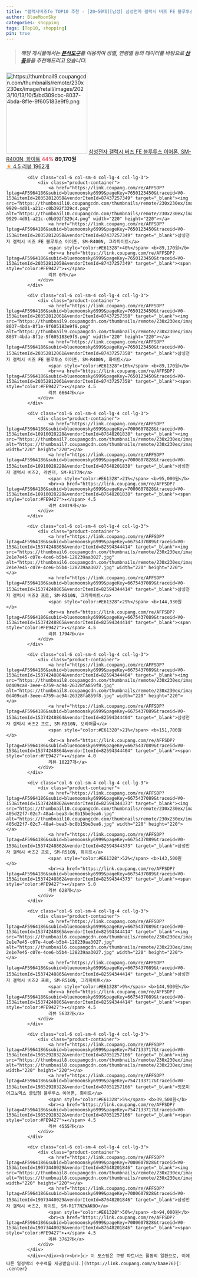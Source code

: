 ```yaml
---
title: "갤럭시버즈fe TOP10 추천 - [20~50대][남성] 삼성전자 갤럭시 버즈 FE 블루투스 이어폰, SM-R400N, 화이트"
author: BlueMoonSky
categories: shopping
tags: [Top10, shopping]
pin: true
---
```


> ##### 해당 게시물에서는 [**분석도구**](https://itemscout.io/)를 이용하여 **성별**, **연령별** 등의 데이터를 바탕으로 [**상품**](https://link.coupang.com/a/baae76)들을 추천해드리고 있습니다.
<div class="container"><div class="row">
            <div class="col-6 col-sm-4 col-lg-4 col-lg-3">
                <div class="product-container">
                    <a href="https://link.coupang.com/re/AFFSDP?lptag=AF5964186&subid=bluemoonsky6999&pageKey=7650123450&traceid=V0-153&itemId=20352812061&vendorItemId=87437257358" target="_blank"><img src="https://thumbnail9.coupangcdn.com/thumbnails/remote/230x230ex/image/retail/images/2023/10/13/10/5/bd309cbc-8037-4bda-8f1e-9f605183e9f9.png" alt="https://thumbnail9.coupangcdn.com/thumbnails/remote/230x230ex/image/retail/images/2023/10/13/10/5/bd309cbc-8037-4bda-8f1e-9f605183e9f9.png" width="220" height="220"></a>
                    <a href="https://link.coupang.com/re/AFFSDP?lptag=AF5964186&subid=bluemoonsky6999&pageKey=7650123450&traceid=V0-153&itemId=20352812061&vendorItemId=87437257358" target="_blank">삼성전자 갤럭시 버즈 FE 블루투스 이어폰, SM-R400N, 화이트</a>
                    <span style="color:#E61328">44%</span> <b>89,170원</b>
                    <br><a href="https://link.coupang.com/re/AFFSDP?lptag=AF5964186&subid=bluemoonsky6999&pageKey=7650123450&traceid=V0-153&itemId=20352812061&vendorItemId=87437257358" target="_blank"><span style="color:#FE9427">★</span> 4.5
                    리뷰 1962개</a>
                </div>
            </div>
            
            <div class="col-6 col-sm-4 col-lg-4 col-lg-3">
                <div class="product-container">
                    <a href="https://link.coupang.com/re/AFFSDP?lptag=AF5964186&subid=bluemoonsky6999&pageKey=7650123450&traceid=V0-153&itemId=20352812058&vendorItemId=87437257349" target="_blank"><img src="https://thumbnail10.coupangcdn.com/thumbnails/remote/230x230ex/image/retail/images/2023/10/13/10/9/b148b59f-9929-4d01-a21c-c0b392f329c4.png" alt="https://thumbnail10.coupangcdn.com/thumbnails/remote/230x230ex/image/retail/images/2023/10/13/10/9/b148b59f-9929-4d01-a21c-c0b392f329c4.png" width="220" height="220"></a>
                    <a href="https://link.coupang.com/re/AFFSDP?lptag=AF5964186&subid=bluemoonsky6999&pageKey=7650123450&traceid=V0-153&itemId=20352812058&vendorItemId=87437257349" target="_blank">삼성전자 갤럭시 버즈 FE 블루투스 이어폰, SM-R400N, 그라파이트</a>
                    <span style="color:#E61328">40%</span> <b>89,170원</b>
                    <br><a href="https://link.coupang.com/re/AFFSDP?lptag=AF5964186&subid=bluemoonsky6999&pageKey=7650123450&traceid=V0-153&itemId=20352812058&vendorItemId=87437257349" target="_blank"><span style="color:#FE9427">★</span> 
                    리뷰 0개</a>
                </div>
            </div>
            
            <div class="col-6 col-sm-4 col-lg-4 col-lg-3">
                <div class="product-container">
                    <a href="https://link.coupang.com/re/AFFSDP?lptag=AF5964186&subid=bluemoonsky6999&pageKey=7650123450&traceid=V0-153&itemId=20352812061&vendorItemId=87437257358" target="_blank"><img src="https://thumbnail9.coupangcdn.com/thumbnails/remote/230x230ex/image/retail/images/2023/10/13/10/5/bd309cbc-8037-4bda-8f1e-9f605183e9f9.png" alt="https://thumbnail9.coupangcdn.com/thumbnails/remote/230x230ex/image/retail/images/2023/10/13/10/5/bd309cbc-8037-4bda-8f1e-9f605183e9f9.png" width="220" height="220"></a>
                    <a href="https://link.coupang.com/re/AFFSDP?lptag=AF5964186&subid=bluemoonsky6999&pageKey=7650123450&traceid=V0-153&itemId=20352812061&vendorItemId=87437257358" target="_blank">삼성전자 갤럭시 버즈 FE 블루투스 이어폰, SM-R400N, 화이트</a>
                    <span style="color:#E61328">16%</span> <b>89,170원</b>
                    <br><a href="https://link.coupang.com/re/AFFSDP?lptag=AF5964186&subid=bluemoonsky6999&pageKey=7650123450&traceid=V0-153&itemId=20352812061&vendorItemId=87437257358" target="_blank"><span style="color:#FE9427">★</span> 4.5
                    리뷰 6664개</a>
                </div>
            </div>
            
            <div class="col-6 col-sm-4 col-lg-4 col-lg-3">
                <div class="product-container">
                    <a href="https://link.coupang.com/re/AFFSDP?lptag=AF5964186&subid=bluemoonsky6999&pageKey=7000607828&traceid=V0-153&itemId=10910028228&vendorItemId=87648201838" target="_blank"><img src="https://thumbnail7.coupangcdn.com/thumbnails/remote/230x230ex/image/vendor_inventory/5ac8/a28793b51b252f2d399aa630e556be413b3dcb35365f7df035faeb664f9d.jpg" alt="https://thumbnail7.coupangcdn.com/thumbnails/remote/230x230ex/image/vendor_inventory/5ac8/a28793b51b252f2d399aa630e556be413b3dcb35365f7df035faeb664f9d.jpg" width="220" height="220"></a>
                    <a href="https://link.coupang.com/re/AFFSDP?lptag=AF5964186&subid=bluemoonsky6999&pageKey=7000607828&traceid=V0-153&itemId=10910028228&vendorItemId=87648201838" target="_blank">삼성전자 갤럭시 버즈2, 라벤더, SM-R177N</a>
                    <span style="color:#E61328">21%</span> <b>95,000원</b>
                    <br><a href="https://link.coupang.com/re/AFFSDP?lptag=AF5964186&subid=bluemoonsky6999&pageKey=7000607828&traceid=V0-153&itemId=10910028228&vendorItemId=87648201838" target="_blank"><span style="color:#FE9427">★</span> 4.5
                    리뷰 41019개</a>
                </div>
            </div>
            
            <div class="col-6 col-sm-4 col-lg-4 col-lg-3">
                <div class="product-container">
                    <a href="https://link.coupang.com/re/AFFSDP?lptag=AF5964186&subid=bluemoonsky6999&pageKey=6675437089&traceid=V0-153&itemId=15374248865&vendorItemId=82594344414" target="_blank"><img src="https://thumbnail6.coupangcdn.com/thumbnails/remote/230x230ex/image/retail/images/4838968308200918-2e1e7e45-c07e-4ce6-b5b4-128239aa3027.jpg" alt="https://thumbnail6.coupangcdn.com/thumbnails/remote/230x230ex/image/retail/images/4838968308200918-2e1e7e45-c07e-4ce6-b5b4-128239aa3027.jpg" width="220" height="220"></a>
                    <a href="https://link.coupang.com/re/AFFSDP?lptag=AF5964186&subid=bluemoonsky6999&pageKey=6675437089&traceid=V0-153&itemId=15374248865&vendorItemId=82594344414" target="_blank">삼성전자 갤럭시 버즈2 프로, SM-R510N, 그라파이트</a>
                    <span style="color:#E61328">29%</span> <b>144,930원</b>
                    <br><a href="https://link.coupang.com/re/AFFSDP?lptag=AF5964186&subid=bluemoonsky6999&pageKey=6675437089&traceid=V0-153&itemId=15374248865&vendorItemId=82594344414" target="_blank"><span style="color:#FE9427">★</span> 4.5
                    리뷰 1794개</a>
                </div>
            </div>
            
            <div class="col-6 col-sm-4 col-lg-4 col-lg-3">
                <div class="product-container">
                    <a href="https://link.coupang.com/re/AFFSDP?lptag=AF5964186&subid=bluemoonsky6999&pageKey=6675437089&traceid=V0-153&itemId=15374248864&vendorItemId=82594344404" target="_blank"><img src="https://thumbnail8.coupangcdn.com/thumbnails/remote/230x230ex/image/retail/images/3734201181606602-0d409ca8-3eee-4759-ac94-26328fa859f8.jpg" alt="https://thumbnail8.coupangcdn.com/thumbnails/remote/230x230ex/image/retail/images/3734201181606602-0d409ca8-3eee-4759-ac94-26328fa859f8.jpg" width="220" height="220"></a>
                    <a href="https://link.coupang.com/re/AFFSDP?lptag=AF5964186&subid=bluemoonsky6999&pageKey=6675437089&traceid=V0-153&itemId=15374248864&vendorItemId=82594344404" target="_blank">삼성전자 갤럭시 버즈2 프로, SM-R510N, 보라퍼플</a>
                    <span style="color:#E61328">21%</span> <b>151,700원</b>
                    <br><a href="https://link.coupang.com/re/AFFSDP?lptag=AF5964186&subid=bluemoonsky6999&pageKey=6675437089&traceid=V0-153&itemId=15374248864&vendorItemId=82594344404" target="_blank"><span style="color:#FE9427">★</span> 4.0
                    리뷰 10227개</a>
                </div>
            </div>
            
            <div class="col-6 col-sm-4 col-lg-4 col-lg-3">
                <div class="product-container">
                    <a href="https://link.coupang.com/re/AFFSDP?lptag=AF5964186&subid=bluemoonsky6999&pageKey=6675437089&traceid=V0-153&itemId=15374248862&vendorItemId=82594344373" target="_blank"><img src="https://thumbnail10.coupangcdn.com/thumbnails/remote/230x230ex/image/retail/images/3734070857172016-405d22f7-02c7-48a4-bea3-bc8b15be3ea6.jpg" alt="https://thumbnail10.coupangcdn.com/thumbnails/remote/230x230ex/image/retail/images/3734070857172016-405d22f7-02c7-48a4-bea3-bc8b15be3ea6.jpg" width="220" height="220"></a>
                    <a href="https://link.coupang.com/re/AFFSDP?lptag=AF5964186&subid=bluemoonsky6999&pageKey=6675437089&traceid=V0-153&itemId=15374248862&vendorItemId=82594344373" target="_blank">삼성전자 갤럭시 버즈2 프로, SM-R510N, 화이트</a>
                    <span style="color:#E61328">52%</span> <b>143,500원</b>
                    <br><a href="https://link.coupang.com/re/AFFSDP?lptag=AF5964186&subid=bluemoonsky6999&pageKey=6675437089&traceid=V0-153&itemId=15374248862&vendorItemId=82594344373" target="_blank"><span style="color:#FE9427">★</span> 5.0
                    리뷰 628개</a>
                </div>
            </div>
            
            <div class="col-6 col-sm-4 col-lg-4 col-lg-3">
                <div class="product-container">
                    <a href="https://link.coupang.com/re/AFFSDP?lptag=AF5964186&subid=bluemoonsky6999&pageKey=6675437089&traceid=V0-153&itemId=15374248865&vendorItemId=82594344414" target="_blank"><img src="https://thumbnail6.coupangcdn.com/thumbnails/remote/230x230ex/image/retail/images/4838968308200918-2e1e7e45-c07e-4ce6-b5b4-128239aa3027.jpg" alt="https://thumbnail6.coupangcdn.com/thumbnails/remote/230x230ex/image/retail/images/4838968308200918-2e1e7e45-c07e-4ce6-b5b4-128239aa3027.jpg" width="220" height="220"></a>
                    <a href="https://link.coupang.com/re/AFFSDP?lptag=AF5964186&subid=bluemoonsky6999&pageKey=6675437089&traceid=V0-153&itemId=15374248865&vendorItemId=82594344414" target="_blank">삼성전자 갤럭시 버즈2 프로, SM-R510N, 그라파이트</a>
                    <span style="color:#E61328">9%</span> <b>144,930원</b>
                    <br><a href="https://link.coupang.com/re/AFFSDP?lptag=AF5964186&subid=bluemoonsky6999&pageKey=6675437089&traceid=V0-153&itemId=15374248865&vendorItemId=82594344414" target="_blank"><span style="color:#FE9427">★</span> 4.5
                    리뷰 5632개</a>
                </div>
            </div>
            
            <div class="col-6 col-sm-4 col-lg-4 col-lg-3">
                <div class="product-container">
                    <a href="https://link.coupang.com/re/AFFSDP?lptag=AF5964186&subid=bluemoonsky6999&pageKey=7547133717&traceid=V0-153&itemId=19852928322&vendorItemId=87051257166" target="_blank"><img src="https://thumbnail8.coupangcdn.com/thumbnails/remote/230x230ex/image/vendor_inventory/f0a7/c82757be921da54d80395e01c149b5f3a93f11af4cb3b9c2c7c5460ef8a3.png" alt="https://thumbnail8.coupangcdn.com/thumbnails/remote/230x230ex/image/vendor_inventory/f0a7/c82757be921da54d80395e01c149b5f3a93f11af4cb3b9c2c7c5460ef8a3.png" width="220" height="220"></a>
                    <a href="https://link.coupang.com/re/AFFSDP?lptag=AF5964186&subid=bluemoonsky6999&pageKey=7547133717&traceid=V0-153&itemId=19852928322&vendorItemId=87051257166" target="_blank">잇포미 어고노믹스 클립형 블루투스 이어폰, 화이트</a>
                    <span style="color:#E61328">5%</span> <b>39,500원</b>
                    <br><a href="https://link.coupang.com/re/AFFSDP?lptag=AF5964186&subid=bluemoonsky6999&pageKey=7547133717&traceid=V0-153&itemId=19852928322&vendorItemId=87051257166" target="_blank"><span style="color:#FE9427">★</span> 4.5
                    리뷰 4555개</a>
                </div>
            </div>
            
            <div class="col-6 col-sm-4 col-lg-4 col-lg-3">
                <div class="product-container">
                    <a href="https://link.coupang.com/re/AFFSDP?lptag=AF5964186&subid=bluemoonsky6999&pageKey=7000607828&traceid=V0-153&itemId=19073440029&vendorItemId=87648201846" target="_blank"><img src="https://thumbnail8.coupangcdn.com/thumbnails/remote/230x230ex/image/vendor_inventory/f857/1c14b2c0e4e67cc7ce76b76b48cc0062fe48f81fde73de5f606f139364f7.jpg" alt="https://thumbnail8.coupangcdn.com/thumbnails/remote/230x230ex/image/vendor_inventory/f857/1c14b2c0e4e67cc7ce76b76b48cc0062fe48f81fde73de5f606f139364f7.jpg" width="220" height="220"></a>
                    <a href="https://link.coupang.com/re/AFFSDP?lptag=AF5964186&subid=bluemoonsky6999&pageKey=7000607828&traceid=V0-153&itemId=19073440029&vendorItemId=87648201846" target="_blank">삼성전자 갤럭시 버즈2, 화이트, SM-R177NZWAKOO</a>
                    <span style="color:#E61328">50%</span> <b>94,000원</b>
                    <br><a href="https://link.coupang.com/re/AFFSDP?lptag=AF5964186&subid=bluemoonsky6999&pageKey=7000607828&traceid=V0-153&itemId=19073440029&vendorItemId=87648201846" target="_blank"><span style="color:#FE9427">★</span> 4.5
                    리뷰 3762개</a>
                </div>
            </div>
            </div></div><br><br>[👉 이 포스팅은 쿠팡 파트너스 활동의 일환으로, 이에 따른 일정액의 수수료를 제공받습니다.](https://link.coupang.com/a/baae76){: .center}